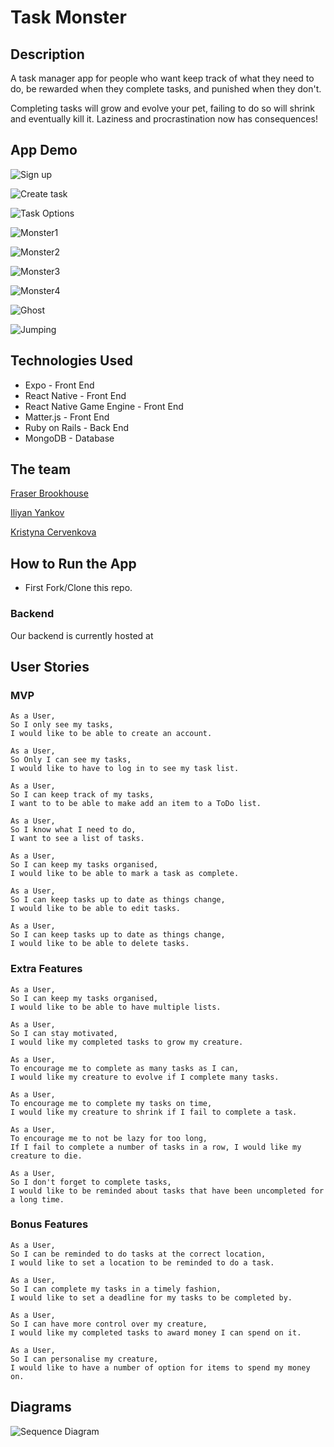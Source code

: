 # Task Monster

## Description

A task manager app for people who want keep track of what they need to do, be rewarded when they complete tasks, and punished when they don't.

Completing tasks will grow and evolve your pet, failing to do so will shrink and eventually kill it. Laziness and procrastination now has consequences!

## App Demo

![Sign up](./assets/Sign_up.gif)

![Create task](./assets/Create_task.gif)

![Task Options](./assets/Complete_fail_edit_delete.gif)

![Monster1](./assets/Egg.gif)

![Monster2](./assets/Swirl.gif)

![Monster3](./assets/Small_monster.gif)

![Monster4](./assets/Large_monster.gif)

![Ghost](./assets/Ghost.gif)

![Jumping](./assets/Jumping.gif)

## Technologies Used
* Expo - Front End
* React Native - Front End
* React Native Game Engine - Front End
* Matter.js - Front End
* Ruby on Rails - Back End
* MongoDB - Database

## The team
[Fraser Brookhouse](https://github.com/fraserbrookhouse)

[Iliyan Yankov](https://github.com/Iliyan-Y)

[Kristyna Cervenkova](https://github.com/kristycer)

## How to Run the App

* First Fork/Clone this repo.

### Backend

Our backend is currently hosted at 



## User Stories


### MVP
```
As a User,
So I only see my tasks,
I would like to be able to create an account.
```

```
As a User,
So Only I can see my tasks,
I would like to have to log in to see my task list.
```

```
As a User,
So I can keep track of my tasks,
I want to to be able to make add an item to a ToDo list.
```

```
As a User,
So I know what I need to do,
I want to see a list of tasks.
```

```
As a User,
So I can keep my tasks organised,
I would like to be able to mark a task as complete.
```

```
As a User,
So I can keep tasks up to date as things change,
I would like to be able to edit tasks.
```

```
As a User,
So I can keep tasks up to date as things change,
I would like to be able to delete tasks.
```

### Extra Features

```
As a User,
So I can keep my tasks organised,
I would like to be able to have multiple lists.
```

```
As a User,
So I can stay motivated,
I would like my completed tasks to grow my creature.
```

```
As a User,
To encourage me to complete as many tasks as I can,
I would like my creature to evolve if I complete many tasks.
```

```
As a User,
To encourage me to complete my tasks on time,
I would like my creature to shrink if I fail to complete a task.
```

```
As a User,
To encourage me to not be lazy for too long,
If I fail to complete a number of tasks in a row, I would like my creature to die.
```

```
As a User,
So I don't forget to complete tasks,
I would like to be reminded about tasks that have been uncompleted for a long time.
```

### Bonus Features

```
As a User,
So I can be reminded to do tasks at the correct location,
I would like to set a location to be reminded to do a task.
```

```
As a User,
So I can complete my tasks in a timely fashion,
I would like to set a deadline for my tasks to be completed by.
```

```
As a User,
So I can have more control over my creature,
I would like my completed tasks to award money I can spend on it.
```

```
As a User,
So I can personalise my creature,
I would like to have a number of option for items to spend my money on.
```

## Diagrams

![Sequence Diagram](./assets/Interaction_Diagram.png)